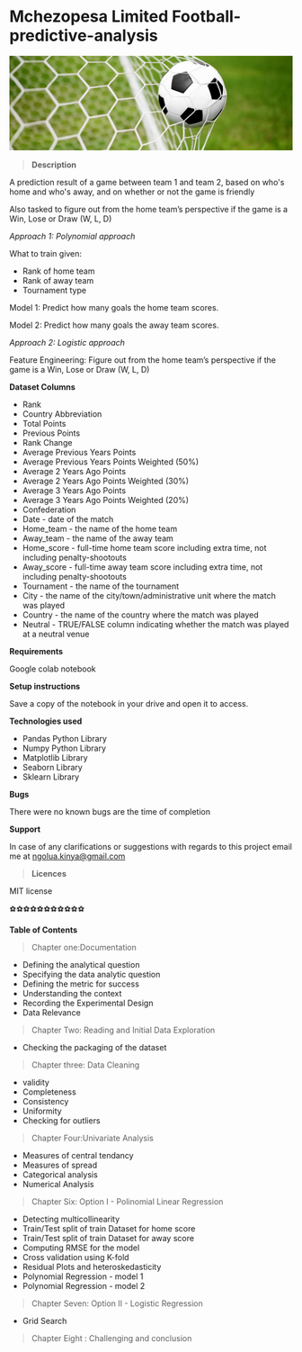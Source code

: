 # Mchezopesa Limited Football-predictive-analysis

![football Logo](football.jpeg)

>**Description**

A prediction result of a game between team 1 and team 2, based on who's home and who's away, and on whether or not the game is friendly

Also tasked to figure out from the home team’s perspective if the game is a Win, Lose or Draw (W, L, D)

*Approach 1: Polynomial approach*

What to train given:

* Rank of home team
* Rank of away team
* Tournament type

Model 1: Predict how many goals the home team scores.

Model 2: Predict how many goals the away team scores.

*Approach 2: Logistic approach*

Feature Engineering: Figure out from the home team’s perspective if the game is a Win, Lose or Draw (W, L, D)

**Dataset Columns**

* Rank
* Country Abbreviation
* Total Points
* Previous Points
* Rank Change
* Average Previous Years Points
* Average Previous Years Points Weighted (50%)
* Average 2 Years Ago Points
* Average 2 Years Ago Points Weighted (30%)
* Average 3 Years Ago Points
* Average 3 Years Ago Points Weighted (20%)
* Confederation
* Date - date of the match
* Home_team - the name of the home team
* Away_team - the name of the away team
* Home_score - full-time home team score including extra time, not including penalty-shootouts
* Away_score - full-time away team score including extra time, not including penalty-shootouts
* Tournament - the name of the tournament
* City - the name of the city/town/administrative unit where the match was played
* Country - the name of the country where the match was played
* Neutral - TRUE/FALSE column indicating whether the match was played at a neutral venue


**Requirements**

Google colab notebook

**Setup instructions**

Save a copy of the notebook in your drive and open it to access.

**Technologies used**

* Pandas Python Library
* Numpy Python Library
* Matplotlib Library
* Seaborn Library
* Sklearn Library

**Bugs**

There were no known bugs are the time of completion

**Support**

In case of any clarifications or suggestions with regards to this project email me at ngolua.kinya@gmail.com

>**Licences**

MIT license

:soccer::soccer::soccer::soccer::soccer::soccer::soccer::soccer::soccer::soccer::soccer:

**Table of Contents**

>Chapter one:Documentation

* Defining the analytical question
* Specifying the data analytic question
* Defining the metric for success
* Understanding the context
* Recording the Experimental Design
* Data Relevance

>Chapter Two: Reading and Initial Data Exploration

* Checking the packaging of the dataset

>Chapter three: Data Cleaning

* validity
* Completeness
* Consistency
* Uniformity
* Checking for outliers

>Chapter Four:Univariate Analysis

* Measures of central tendancy
* Measures of spread
* Categorical analysis
* Numerical Analysis

>Chapter Six: Option I - Polinomial Linear Regression

* Detecting multicollinearity
* Train/Test split of train Dataset for home score
* Train/Test split of train Dataset for away score
* Computing RMSE for the model
* Cross validation using K-fold
* Residual Plots and heteroskedasticity
* Polynomial Regression - model 1
* Polynomial Regression - model 2

>Chapter Seven: Option II - Logistic Regression

* Grid Search

>Chapter Eight : Challenging and conclusion
